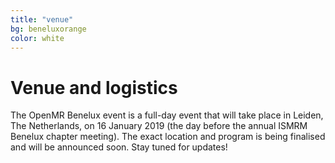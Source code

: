 ```yaml
---
title: "venue"
bg: beneluxorange
color: white
---
```


# Venue and logistics

The OpenMR Benelux event is a full-day event that will take place in Leiden, The Netherlands, on 16 January 2019 (the day before the annual ISMRM Benelux chapter meeting). The exact location and program is being finalised and will be announced soon. Stay tuned for updates!
